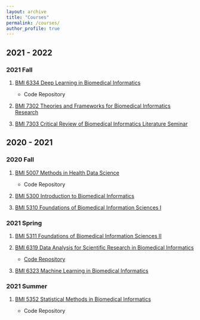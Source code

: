 ```yaml
---
layout: archive
title: "Courses"
permalink: /courses/
author_profile: true
---
```


## 2021 - 2022

### 2021 Fall 

1. [BMI 6334 Deep Learning in Biomedical Informatics](https://sbmi.uth.edu/current-students/catalog-of-courses-bmi/bmi-6334.htm)

   * Code Repository

2. [BMI 7302 Theories and Frameworks for Biomedical Informatics Research](https://sbmi.uth.edu/current-students/catalog-of-courses-bmi/bmi-7302.htm)

3. [BMI 7303 Critical Review of Biomedical Informatics Literature Seminar](https://sbmi.uth.edu/current-students/catalog-of-courses-bmi/bmi-7303.htm)

## 2020 - 2021

### 2020 Fall 

1. [BMI 5007 Methods in Health Data Science](https://sbmi.uth.edu/current-students/catalog-of-courses-bmi/bmi-5007.htm)

   * Code Repository

2. [BMI 5300 Introduction to Biomedical Informatics](https://sbmi.uth.edu/current-students/catalog-of-courses-bmi/bmi-5300.htm)

3. [BMI 5310 Foundations of Biomedical Information Sciences I](https://sbmi.uth.edu/current-students/catalog-of-courses-bmi/bmi-5310.htm)


### 2021 Spring

1. [BMI 5311 Foundations of Biomedical Information Sciences II](https://sbmi.uth.edu/current-students/catalog-of-courses-bmi/bmi-5311.htm)

2. [BMI 6319 Data Analysis for Scientific Research in Biomedical Informatics](https://sbmi.uth.edu/current-students/catalog-of-courses-bmi/bmi-6319.htm)

   * [Code Repository](https://github.com/BingyuMao/model_comparison_mimic)

3. [BMI 6323 Machine Learning in Biomedical Informatics](https://sbmi.uth.edu/current-students/catalog-of-courses-bmi/bmi-6323.htm)


### 2021 Summer

1. [BMI 5352 Statistical Methods in Biomedical Informatics](https://sbmi.uth.edu/current-students/catalog-of-courses-bmi/bmi-5352.htm)

   * Code Repository

